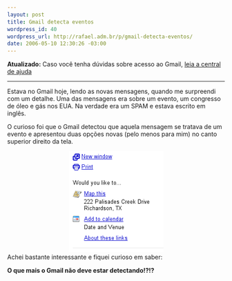 ```yaml
--- 
layout: post
title: Gmail detecta eventos
wordpress_id: 40
wordpress_url: http://rafael.adm.br/p/gmail-detecta-eventos/
date: 2006-05-10 12:30:26 -03:00
---
```

<strong>Atualizado:</strong> Caso você tenha dúvidas sobre acesso ao Gmail, <a href="https://mail.google.com/support/bin/topic.py?topic=1536">leia a central de ajuda</a>

***

Estava no Gmail hoje, lendo as novas mensagens, quando me surpreendi com um detalhe. Uma das mensagens era sobre um evento, um congresso de óleo e gás nos EUA. Na verdade era um SPAM e estava escrito em inglês.

O curioso foi que o Gmail detectou que aquela mensagem se tratava de um evento e apresentou duas opções novas (pelo menos para mim) no canto superior direito da tela.
<div style="text-align: center"><img id="image39" alt="OpÃ§Ãµes p/ Eventos no GMail" src="/wp-content/uploads/2006/05/google-event.png" /></div>
Achei bastante interessante e fiquei curioso em saber:

<strong>O que mais o Gmail não deve estar detectando!?!?</strong>
